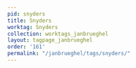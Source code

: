 ```yaml
---
pid: snyders
title: Snyders
worktag: Snyders
collection: worktags_janbrueghel
layout: tagpage_janbrueghel
order: '161'
permalink: "/janbrueghel/tags/snyders/"
---
```

